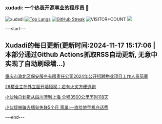 ### xudadi: 一个热衷开源事业的程序员 👋

![xudadi](https://github-readme-stats-git-masterorgs-github-readme-stats-team.vercel.app/api?username=xudadi)
[![Top Langs](https://github-readme-stats.vercel.app/api/top-langs/?username=xudadi)](https://github.com/anuraghazra/github-readme-stats)
[![GitHub Streak](https://streak-stats.demolab.com?user=xudadi&locale=zh_Hans)](https://git.io/streak-stats)
![VISITOR+COUNT](https://komarev.com/ghpvc/?username=xudadi&label=VISITOR+COUNT)
![](https://raw.githubusercontent.com/xudadi/xudadi/main/assets/github-contribution-grid-snake.svg)


---start---

## Xudadi的每日更新(更新时间:2024-11-17 15:17:06 | 本部分通过Github Actions抓取RSS自动更新, 无意中实现了自动刷绿墙...)

[重庆市渝北区保安服务有限责任公司2024年公开招聘物业项目工作人员简章](https://www.gongkaoleida.com/article/2196737)

[28楼业主在外立面开墙搭梯：若有火灾方便逃跑](https://m.163.com/news/article/JH5C150U051492T3.html)

[小伙独自划艇从四川漂到上海 全程3500公里历时118天](https://m.163.com/news/article/JH4MS2AG051492T3.html)

[小伙疑被骗去缅甸失联5个月 家属:一直给他手机充话费](https://m.163.com/news/article/JH5BM592051492LM.html)

---end---
